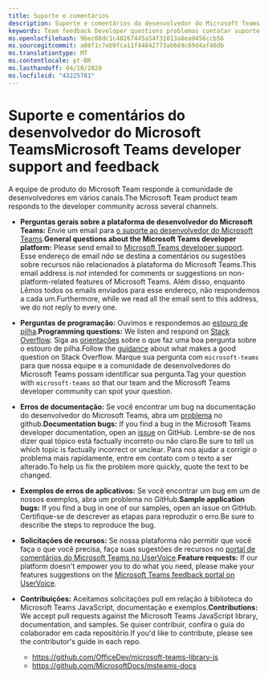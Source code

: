 ```yaml
---
title: Suporte e comentários
description: Suporte e comentários do desenvolvedor do Microsoft Teams
keywords: Team feedback Developer questions problemas contatar suporte solicitar contribuições de bugs
ms.openlocfilehash: 9bec08dc1c40267445a54f31013a8ea9456ccb56
ms.sourcegitcommit: a08f1c7eb9fca11f44842773ab669c69d4af40db
ms.translationtype: MT
ms.contentlocale: pt-BR
ms.lasthandoff: 04/10/2020
ms.locfileid: "43225781"
---
```

# <a name="microsoft-teams-developer-support-and-feedback"></a><span data-ttu-id="814fd-104">Suporte e comentários do desenvolvedor do Microsoft Teams</span><span class="sxs-lookup"><span data-stu-id="814fd-104">Microsoft Teams developer support and feedback</span></span>  

<span data-ttu-id="814fd-105">A equipe de produto do Microsoft Team responde à comunidade de desenvolvedores em vários canais.</span><span class="sxs-lookup"><span data-stu-id="814fd-105">The Microsoft Team product team responds to the developer community across several channels.</span></span>

- <span data-ttu-id="814fd-106">**Perguntas gerais sobre a plataforma de desenvolvedor do Microsoft Teams:** Envie um email para [o suporte ao desenvolvedor do Microsoft Teams](mailto:microsoftteamsdev@microsoft.com).</span><span class="sxs-lookup"><span data-stu-id="814fd-106">**General questions about the Microsoft Teams developer platform:** Please send email to [Microsoft Teams developer support](mailto:microsoftteamsdev@microsoft.com).</span></span> <span data-ttu-id="814fd-107">Esse endereço de email _não_ se destina a comentários ou sugestões sobre recursos não relacionados à plataforma do Microsoft Teams.</span><span class="sxs-lookup"><span data-stu-id="814fd-107">This email address is _not_ intended for comments or suggestions on non-platform-related features of Microsoft Teams.</span></span> <span data-ttu-id="814fd-108">Além disso, enquanto Lêmos todos os emails enviados para esse endereço, não respondemos a cada um.</span><span class="sxs-lookup"><span data-stu-id="814fd-108">Furthermore, while we read all the email sent to this address, we do not reply to every one.</span></span>

- <span data-ttu-id="814fd-109">**Perguntas de programação:** Ouvimos e respondemos ao [estouro de pilha](http://stackoverflow.com/questions/tagged/microsoft-teams).</span><span class="sxs-lookup"><span data-stu-id="814fd-109">**Programming questions:** We listen and respond on [Stack Overflow](http://stackoverflow.com/questions/tagged/microsoft-teams).</span></span> <span data-ttu-id="814fd-110">Siga as [orientações](http://stackoverflow.com/tour) sobre o que faz uma boa pergunta sobre o estouro de pilha.</span><span class="sxs-lookup"><span data-stu-id="814fd-110">Follow the [guidance](http://stackoverflow.com/tour) about what makes a good question on Stack Overflow.</span></span> <span data-ttu-id="814fd-111">Marque sua pergunta com `microsoft-teams` para que nossa equipe e a comunidade de desenvolvedores do Microsoft Teams possam identificar sua pergunta.</span><span class="sxs-lookup"><span data-stu-id="814fd-111">Tag your question with `microsoft-teams` so that our team and the Microsoft Teams developer community can spot your question.</span></span>

- <span data-ttu-id="814fd-112">**Erros de documentação:** Se você encontrar um bug na documentação do desenvolvedor do Microsoft Teams, abra um [problema](https://github.com/MicrosoftDocs/msteams-docs/issues) no github.</span><span class="sxs-lookup"><span data-stu-id="814fd-112">**Documentation bugs:** If you find a bug in the Microsoft Teams developer documentation, open an [issue](https://github.com/MicrosoftDocs/msteams-docs/issues) on GitHub.</span></span> <span data-ttu-id="814fd-113">Lembre-se de nos dizer qual tópico está factually incorreto ou não claro.</span><span class="sxs-lookup"><span data-stu-id="814fd-113">Be sure to tell us which topic is factually incorrect or unclear.</span></span> <span data-ttu-id="814fd-114">Para nos ajudar a corrigir o problema mais rapidamente, entre em contato com o texto a ser alterado.</span><span class="sxs-lookup"><span data-stu-id="814fd-114">To help us fix the problem more quickly, quote the text to be changed.</span></span>

- <span data-ttu-id="814fd-115">**Exemplos de erros de aplicativos:** Se você encontrar um bug em um de nossos exemplos, abra um problema no GitHub.</span><span class="sxs-lookup"><span data-stu-id="814fd-115">**Sample application bugs:** If you find a bug in one of our samples, open an issue on GitHub.</span></span> <span data-ttu-id="814fd-116">Certifique-se de descrever as etapas para reproduzir o erro.</span><span class="sxs-lookup"><span data-stu-id="814fd-116">Be sure to describe the steps to reproduce the bug.</span></span>

- <span data-ttu-id="814fd-117">**Solicitações de recursos:** Se nossa plataforma não permitir que você faça o que você precisa, faça suas sugestões de recursos no [portal de comentários do Microsoft Teams no UserVoice](https://aka.ms/microsoftteamsplatformsuggestions).</span><span class="sxs-lookup"><span data-stu-id="814fd-117">**Feature requests:** If our platform doesn't empower you to do what you need, please make your features suggestions on the [Microsoft Teams feedback portal on UserVoice](https://aka.ms/microsoftteamsplatformsuggestions).</span></span>

- <span data-ttu-id="814fd-118">**Contribuições:** Aceitamos solicitações pull em relação à biblioteca do Microsoft Teams JavaScript, documentação e exemplos.</span><span class="sxs-lookup"><span data-stu-id="814fd-118">**Contributions:** We accept pull requests against the Microsoft Teams JavaScript library, documentation, and samples.</span></span> <span data-ttu-id="814fd-119">Se quiser contribuir, confira o guia do colaborador em cada repositório.</span><span class="sxs-lookup"><span data-stu-id="814fd-119">If you'd like to contribute, please see the contributor's guide in each repo.</span></span>

  * https://github.com/OfficeDev/microsoft-teams-library-js
  * https://github.com/MicrosoftDocs/msteams-docs
